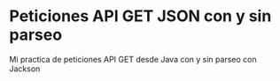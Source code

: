 # Peticiones API GET JSON con y sin parseo
Mi practica de peticiones API GET desde Java con y sin parseo con Jackson
